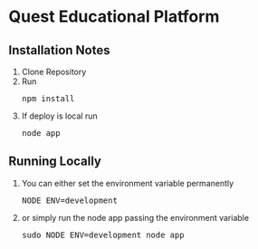 <h1>Quest Educational Platform</h1>

<h2>Installation Notes</h2>

<ol>
    <li>Clone Repository</li>
    <li>Run <pre>npm install</pre></li>
    <li>If deploy is local run <pre>node app</pre></li>
</ol>

<h2> Running Locally </h2>

<ol>
    <li>You can either set the environment variable permanently <br> <pre>NODE_ENV=development</pre></li>
    <li>or simply run the node app passing the environment variable <br> <pre>sudo NODE_ENV=development node app</pre></li>
</ol>